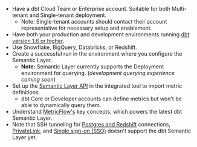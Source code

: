 - Have a dbt Cloud Team or Enterprise account. Suitable for both Multi-tenant and Single-tenant deployment. 
    - Note: Single-tenant accounts should contact their account representative for necessary setup and enablement.
- Have both your production and development environments running [dbt version 1.6 or higher](/docs/dbt-versions/upgrade-dbt-version-in-cloud).
- Use Snowflake, BigQuery, Databricks, or Redshift.
-  Create a successful run in the environment where you configure the Semantic Layer. 
   - **Note:** Semantic Layer currently supports the Deployment environment for querying. (_development querying experience coming soon_) 
- Set up the [Semantic Layer API](/docs/dbt-cloud-apis/sl-api-overview) in the integrated tool to import metric definitions. 
  - dbt Core or Developer accounts can define metrics but won't be able to dynamically query them.<br />
- Understand [MetricFlow's](/docs/build/about-metricflow) key concepts, which powers the latest dbt Semantic Layer.  
- Note that SSH tunneling for [Postgres and Redshift](/docs/cloud/connect-data-platform/connect-redshift-postgresql-alloydb) connections, [PrivateLink](/docs/cloud/secure/about-privatelink), and [Single sign-on (SSO)](/docs/cloud/manage-access/sso-overview) doesn't support the dbt Semantic Layer yet.
